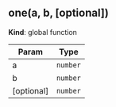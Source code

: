 <a name="one"></a>
## one(a, b, [optional])
**Kind**: global function  

| Param | Type |
| --- | --- |
| a | <code>number</code> | 
| b | <code>number</code> | 
| [optional] | <code>number</code> | 

